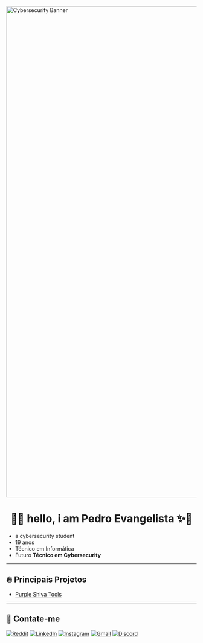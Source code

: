 <!-- Banner de Cybersecurity com largura de 1302px -->
<img src="https://i.pinimg.com/originals/90/70/32/9070324cdfc07c68d60eed0c39e77573.gif" alt="Cybersecurity Banner" style="width:1302px; height:auto;">

<!-- Seção do Nome Centralizada com Destaque -->
<h1 align="center">🚀✨ hello, i am <strong>Pedro Evangelista</strong> ✨🚀</h1>

<!-- Informações em lista -->
<ul>
  <li>a cybersecurity student</li>
  <li>19 anos</li>
  <li>Técnico em Informática</li>
  <li>Futuro <strong>Técnico em Cybersecurity</strong></li>
</ul>

---

<!-- Principais Projetos com links -->
## 🔥 Principais Projetos
- [Purple Shiva Tools](https://github.com/PurpleShivaTeam)

---

<!-- Contate-me com links -->
## 📩 Contate-me
[![Reddit](https://img.shields.io/badge/Reddit-F4623A?style=for-the-badge&logo=reddit&logoColor=white)](https://www.reddit.com/user/seuusuario)
[![LinkedIn](https://img.shields.io/badge/LinkedIn-0077B5?style=for-the-badge&logo=linkedin&logoColor=white)](https://www.linkedin.com/in/seuusuario)
[![Instagram](https://img.shields.io/badge/Instagram-E4405F?style=for-the-badge&logo=instagram&logoColor=white)](https://www.instagram.com/seuusuario)
[![Gmail](https://img.shields.io/badge/Gmail-D14836?style=for-the-badge&logo=gmail&logoColor=white)](mailto:seuemail@gmail.com)
[![Discord](https://img.shields.io/badge/Discord-7289DA?style=for-the-badge&logo=discord&logoColor=white)](https://discord.com/users/seuusuario)
